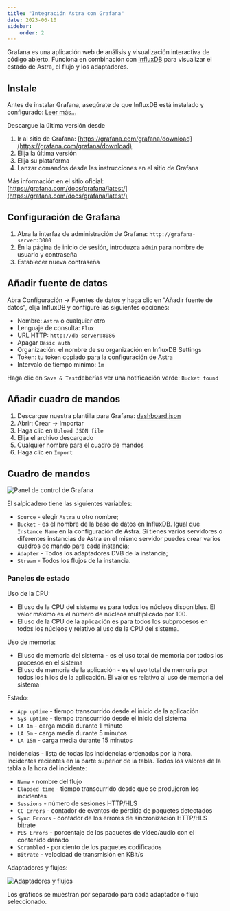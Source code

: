 ```yaml
---
title: "Integración Astra con Grafana"
date: 2023-06-10
sidebar:
    order: 2
---
```


Grafana es una aplicación web de análisis y visualización interactiva de código abierto. Funciona en combinación con [InfluxDB](/es/astra/monitoring/export/influxdb) para visualizar el estado de Astra, el flujo y los adaptadores.

## Instale[](/es/astra/monitoring/export/grafana#install)

Antes de instalar Grafana, asegúrate de que InfluxDB está instalado y configurado: [Leer más...](/es/astra/monitoring/export/influxdb)

Descargue la última versión desde

1. Ir al sitio de Grafana: [https://grafana.com/grafana/download](https://grafana.com/grafana/download)
2. Elija la última versión
3. Elija su plataforma
4. Lanzar comandos desde las instrucciones en el sitio de Grafana

Más información en el sitio oficial: [https://grafana.com/docs/grafana/latest/](https://grafana.com/docs/grafana/latest/)

## Configuración de Grafana[](/es/astra/monitoring/export/grafana#grafana-configuration)

1. Abra la interfaz de administración de Grafana: `http://grafana-server:3000`
2. En la página de inicio de sesión, introduzca `admin` para nombre de usuario y contraseña
3. Establecer nueva contraseña

## Añadir fuente de datos[](/es/astra/monitoring/export/grafana#append-data-source)

Abra Configuración -> Fuentes de datos y haga clic en "Añadir fuente de datos", elija InfluxDB y configure las siguientes opciones:

- Nombre: `Astra` o cualquier otro
- Lenguaje de consulta: `Flux`
- URL HTTP: `http://db-server:8086`
- Apagar `Basic auth`
- Organización: el nombre de su organización en InfluxDB Settings
- Token: tu token copiado para la configuración de Astra
- Intervalo de tiempo mínimo: `1m`

Haga clic en `Save & Test`deberías ver una notificación verde: `Bucket found`

## Añadir cuadro de mandos[](/es/astra/monitoring/export/grafana#append-dashboard)

1. Descargue nuestra plantilla para Grafana: [dashboard.json](https://cdn.cesbo.com/astra/grafana/dashboard.json)
2. Abrir: Crear -> Importar
3. Haga clic en `Upload JSON file`
4. Elija el archivo descargado
5. Cualquier nombre para el cuadro de mandos
6. Haga clic en `Import`

## Cuadro de mandos[](/es/astra/monitoring/export/grafana#dashboard)

![Panel de control de Grafana](https://cdn.cesbo.com/help/astra/monitoring/export/grafana/dashboard.png)

El salpicadero tiene las siguientes variables:

- `Source` - elegir `Astra` u otro nombre;
- `Bucket` - es el nombre de la base de datos en InfluxDB. Igual que `Instance Name` en la configuración de Astra. Si tienes varios servidores o diferentes instancias de Astra en el mismo servidor puedes crear varios cuadros de mando para cada instancia;
- `Adapter` - Todos los adaptadores DVB de la instancia;
- `Stream` - Todos los flujos de la instancia.

### Paneles de estado

Uso de la CPU:

- El uso de la CPU del sistema es para todos los núcleos disponibles. El valor máximo es el número de núcleos multiplicado por 100.
- El uso de la CPU de la aplicación es para todos los subprocesos en todos los núcleos y relativo al uso de la CPU del sistema.

Uso de memoria:

- El uso de memoria del sistema - es el uso total de memoria por todos los procesos en el sistema
- El uso de memoria de la aplicación - es el uso total de memoria por todos los hilos de la aplicación. El valor es relativo al uso de memoria del sistema

Estado:

- `App uptime` - tiempo transcurrido desde el inicio de la aplicación
- `Sys uptime` - tiempo transcurrido desde el inicio del sistema
- `LA 1m` - carga media durante 1 minuto
- `LA 5m` - carga media durante 5 minutos
- `LA 15m` - carga media durante 15 minutos

Incidencias - lista de todas las incidencias ordenadas por la hora. Incidentes recientes en la parte superior de la tabla. Todos los valores de la tabla a la hora del incidente:

- `Name` - nombre del flujo
- `Elapsed time` - tiempo transcurrido desde que se produjeron los incidentes
- `Sessions` - número de sesiones HTTP/HLS
- `CC Errors` - contador de eventos de pérdida de paquetes detectados
- `Sync Errors` - contador de los errores de sincronización HTTP/HLS bitrate
- `PES Errors` - porcentaje de los paquetes de vídeo/audio con el contenido dañado
- `Scrambled` - por ciento de los paquetes codificados
- `Bitrate` - velocidad de transmisión en KBit/s

Adaptadores y flujos:

![Adaptadores y flujos](https://cdn.cesbo.com/help/astra/monitoring/export/grafana/adapters-and-streams.png)

Los gráficos se muestran por separado para cada adaptador o flujo seleccionado.
